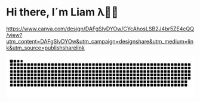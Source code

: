 # Hi there, I´m Liam λ👋🏽
https://www.canva.com/design/DAFgSlvDYOw/CYcAhosLSB2J4br5ZE4cQQ/view?utm_content=DAFgSlvDYOw&utm_campaign=designshare&utm_medium=link&utm_source=publishsharelink
<div align="center">
  <a href="https://1999azzar.github.io/1999AZZAR/">
  <img  src="https://github.com/1999AZZAR/1999AZZAR/blob/main/resources/img/grid-snake.svg"
       alt="snake" /></a>
</div>
